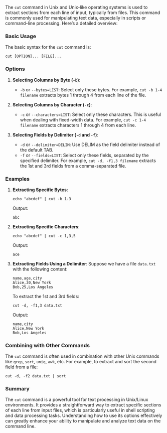 The `cut` command in Unix and Unix-like operating systems is used to extract sections from each line of input, typically from files. This command is commonly used for manipulating text data, especially in scripts or command-line processing. Here’s a detailed overview:

### Basic Usage
The basic syntax for the `cut` command is:
```
cut [OPTION]... [FILE]...
```

### Options

1. **Selecting Columns by Byte (`-b`)**:
   - `-b` or `--bytes=LIST`: Select only these bytes. For example, `cut -b 1-4 filename` extracts bytes 1 through 4 from each line of the file.

2. **Selecting Columns by Character (`-c`)**:
   - `-c` or `--characters=LIST`: Select only these characters. This is useful when dealing with fixed-width data. For example, `cut -c 1-4 filename` extracts characters 1 through 4 from each line.

3. **Selecting Fields by Delimiter (`-d` and `-f`)**:
   - `-d` or `--delimiter=DELIM`: Use DELIM as the field delimiter instead of the default TAB.
   - `-f` or `--fields=LIST`: Select only these fields, separated by the specified delimiter. For example, `cut -d, -f1,3 filename` extracts the 1st and 3rd fields from a comma-separated file.

### Examples

1. **Extracting Specific Bytes**:
   ```
   echo "abcdef" | cut -b 1-3
   ```
   Output:
   ```
   abc
   ```

2. **Extracting Specific Characters**:
   ```
   echo "abcdef" | cut -c 1,3,5
   ```
   Output:
   ```
   ace
   ```

3. **Extracting Fields Using a Delimiter**:
   Suppose we have a file `data.txt` with the following content:
   ```
   name,age,city
   Alice,30,New York
   Bob,25,Los Angeles
   ```

   To extract the 1st and 3rd fields:
   ```
   cut -d, -f1,3 data.txt
   ```
   Output:
   ```
   name,city
   Alice,New York
   Bob,Los Angeles
   ```

### Combining with Other Commands

The `cut` command is often used in combination with other Unix commands like `grep`, `sort`, `uniq`, `awk`, etc. For example, to extract and sort the second field from a file:
```
cut -d, -f2 data.txt | sort
```

### Summary

The `cut` command is a powerful tool for text processing in Unix/Linux environments. It provides a straightforward way to extract specific sections of each line from input files, which is particularly useful in shell scripting and data processing tasks. Understanding how to use its options effectively can greatly enhance your ability to manipulate and analyze text data on the command line.
